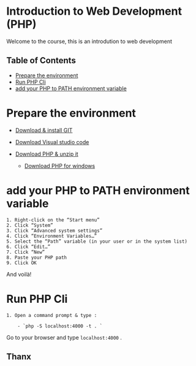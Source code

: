 # Introduction to Web Development (PHP)

Welcome to the course, this is an introdution to web development

## Table of Contents

- [Prepare the environment](#Prepare-the-environment)
- [Run PHP Cli](#Run-PHP-Cli)
- [add your PHP to PATH environment variable](#add-your-PHP-to-PATH-environment-variable)

# Prepare the environment

- [Download & install GIT ](https://git-scm.com/downloads)
- [Download Visual studio code ](https://code.visualstudio.com/download)

- [Download PHP & unzip it ](https://www.php.net/downloads.php)
  - [Download PHP for windows ](https://windows.php.net/download#php-7.4)

# add your PHP to PATH environment variable

    1. Right-click on the “Start menu”
    2. Click “System”
    3. Click “Advanced system settings”
    4. Click “Environment Variables…”
    5. Select the “Path” variable (in your user or in the system list)
    6. Click “Edit…”
    7. Click “New”
    8. Paste your PHP path
    9. Click OK

And voilà!

# Run PHP Cli

    1. Open a command prompt & type :

        - `php -S localhost:4000 -t . `

Go to your browser and type `localhost:4000` .

## Thanx

